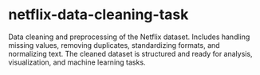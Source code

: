 # netflix-data-cleaning-task
Data cleaning and preprocessing of the Netflix dataset. Includes handling missing values, removing duplicates, standardizing formats, and normalizing text. The cleaned dataset is structured and ready for analysis, visualization, and machine learning tasks.
